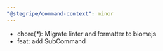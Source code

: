```yaml
---
"@stegripe/command-context": minor
---
```


- chore(\*): Migrate linter and formatter to biomejs
- feat: add SubCommand

